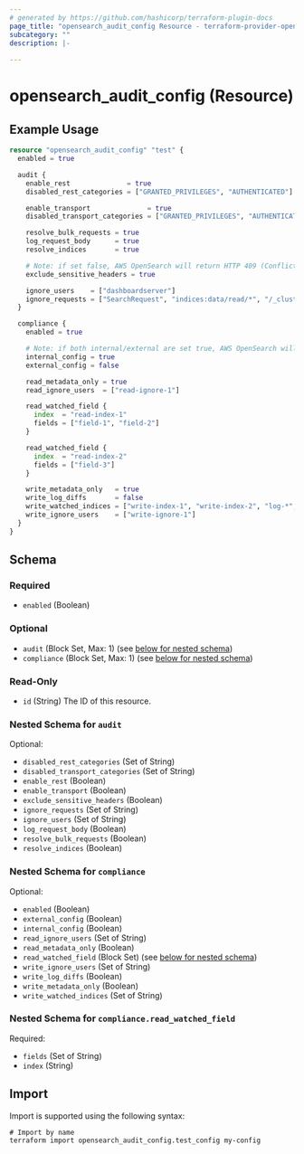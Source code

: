 ```yaml
---
# generated by https://github.com/hashicorp/terraform-plugin-docs
page_title: "opensearch_audit_config Resource - terraform-provider-opensearch"
subcategory: ""
description: |-
  
---
```


# opensearch_audit_config (Resource)



## Example Usage

```terraform
resource "opensearch_audit_config" "test" {
  enabled = true

  audit {
    enable_rest              = true
    disabled_rest_categories = ["GRANTED_PRIVILEGES", "AUTHENTICATED"]

    enable_transport              = true
    disabled_transport_categories = ["GRANTED_PRIVILEGES", "AUTHENTICATED"]

    resolve_bulk_requests = true
    log_request_body      = true
    resolve_indices       = true

    # Note: if set false, AWS OpenSearch will return HTTP 409 (Conflict)
    exclude_sensitive_headers = true

    ignore_users    = ["dashboardserver"]
    ignore_requests = ["SearchRequest", "indices:data/read/*", "/_cluster/health"]
  }

  compliance {
    enabled = true

    # Note: if both internal/external are set true, AWS OpenSearch will return HTTP 409 (Conflict)
    internal_config = true
    external_config = false

    read_metadata_only = true
    read_ignore_users  = ["read-ignore-1"]

    read_watched_field {
      index  = "read-index-1"
      fields = ["field-1", "field-2"]
    }

    read_watched_field {
      index  = "read-index-2"
      fields = ["field-3"]
    }

    write_metadata_only   = true
    write_log_diffs       = false
    write_watched_indices = ["write-index-1", "write-index-2", "log-*", "*"]
    write_ignore_users    = ["write-ignore-1"]
  }
}
```

<!-- schema generated by tfplugindocs -->
## Schema

### Required

- `enabled` (Boolean)

### Optional

- `audit` (Block Set, Max: 1) (see [below for nested schema](#nestedblock--audit))
- `compliance` (Block Set, Max: 1) (see [below for nested schema](#nestedblock--compliance))

### Read-Only

- `id` (String) The ID of this resource.

<a id="nestedblock--audit"></a>
### Nested Schema for `audit`

Optional:

- `disabled_rest_categories` (Set of String)
- `disabled_transport_categories` (Set of String)
- `enable_rest` (Boolean)
- `enable_transport` (Boolean)
- `exclude_sensitive_headers` (Boolean)
- `ignore_requests` (Set of String)
- `ignore_users` (Set of String)
- `log_request_body` (Boolean)
- `resolve_bulk_requests` (Boolean)
- `resolve_indices` (Boolean)


<a id="nestedblock--compliance"></a>
### Nested Schema for `compliance`

Optional:

- `enabled` (Boolean)
- `external_config` (Boolean)
- `internal_config` (Boolean)
- `read_ignore_users` (Set of String)
- `read_metadata_only` (Boolean)
- `read_watched_field` (Block Set) (see [below for nested schema](#nestedblock--compliance--read_watched_field))
- `write_ignore_users` (Set of String)
- `write_log_diffs` (Boolean)
- `write_metadata_only` (Boolean)
- `write_watched_indices` (Set of String)

<a id="nestedblock--compliance--read_watched_field"></a>
### Nested Schema for `compliance.read_watched_field`

Required:

- `fields` (Set of String)
- `index` (String)

## Import

Import is supported using the following syntax:

```shell
# Import by name
terraform import opensearch_audit_config.test_config my-config
```
